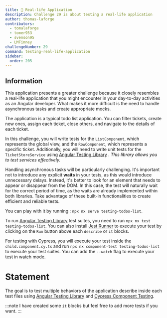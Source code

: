 ```yaml
---
title: 🔴 Real-life Application
description: Challenge 29 is about testing a real-life application
author: thomas-laforge
contributors:
  - tomalaforge
  - tomer953
  - svenson95
  - LMFinney
challengeNumber: 29
command: testing-real-life-application
sidebar:
  order: 205
---
```


## Information

This application presents a greater challenge because it closely resembles a real-life application that you might encounter in your day-to-day activities as an Angular developer. What makes it more difficult is the need to handle asynchronous tasks and create appropriate mocks.

The application is a typical todo list application. You can filter tickets, create new ones, assign each ticket, close others, and navigate to the details of each ticket.

In this challenge, you will write tests for the `ListComponent`, which represents the global view, and the `RowComponent`, which represents a specific ticket. Additionally, you will need to write unit tests for the `TicketStoreService` using [Angular Testing Library](https://testing-library.com/) . _This library allows you to test services effectively._

Handling asynchronous tasks will be particularly challenging. It's important not to introduce any explicit <b>waits</b> in your tests, as this would introduce unnecessary delays. Instead, it's better to look for an element that needs to appear or disappear from the DOM. In this case, the test will naturally wait for the correct period of time, as the waits are already implemented within both libraries. Take advantage of these built-in functionalities to create efficient and reliable tests.

You can play with it by running : `npx nx serve testing-todos-list`.

To run [Angular Testing Library](https://testing-library.com/) test suites, you need to run `npx nx test testing-todos-list`. You can also install [Jest Runner](https://marketplace.visualstudio.com/items?itemName=firsttris.vscode-jest-runner) to execute your test by clicking on the `Run` button above each `describe` or `it` blocks.

For testing with Cypress, you will execute your test inside the `child.component.cy.ts` and run `npx nx component-test testing-todos-list` to execute your test suites. You can add the `--watch` flag to execute your test in watch mode.

# Statement

The goal is to test multiple behaviors of the application describe inside each test files using [Angular Testing Library](https://testing-library.com/) and [Cypress Component Testing](https://docs.cypress.io/guides/component-testing/overview).

:::note
I have created some `it` blocks but feel free to add more tests if you want.
:::
